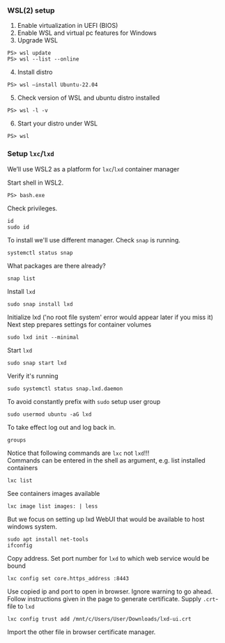 ### WSL(2) setup

1. Enable virtualization in UEFI (BIOS)  
2. Enable WSL and virtual pc features for Windows  
3. Upgrade WSL

```console
PS> wsl update
PS> wsl --list --online 
```
4. Install distro  
```console
PS> wsl –install Ubuntu-22.04  
```
5. Check version of WSL and ubuntu distro installed
```console
PS> wsl -l -v
```
6. Start your distro under WSL  
```console
PS> wsl
```

### Setup `lxc`/`lxd` 

We’ll use WSL2 as a platform for `lxc`/`lxd` container manager

Start shell in WSL2.  
```console
PS> bash.exe
```
Check privileges.  
```console
id  
sudo id  
```
To install we'll use different manager. Check `snap` is running.
```console
systemctl status snap 
```
What packages are there already?
```console
snap list
```
Install `lxd`
```console
sudo snap install lxd  
```
Initialize lxd ('no root file system' error would appear later if you miss it)  
Next step prepares settings for container volumes
```console
sudo lxd init --minimal
```
Start `lxd`
```console
sudo snap start lxd
```
Verify it's running
```console
sudo systemctl status snap.lxd.daemon
```
To avoid constantly prefix with `sudo` setup user group
```console
sudo usermod ubuntu -aG lxd
```
To take effect log out and log back in.
```console
groups
```
Notice that following commands are `lxc` not `lxd`\!\!\!  
Commands can be entered in the shell as argument, e.g. list installed containers
```console
lxc list
```
See containers images available
```console
lxc image list images: | less
```
But we focus on setting up lxd WebUI that would be available to host windows system. 
```console
sudo apt install net-tools 
ifconfig
```
Copy address. Set port number for `lxd` to which web service would be bound
```console
lxc config set core.https_address :8443
```
Use copied ip and port to open in browser. Ignore warning to go ahead. Follow instructions given in the page to generate certificate. Supply `.crt`-file to `lxd`
```console
lxc config trust add /mnt/c/Users/User/Downloads/lxd-ui.crt 
```
Import the other file in browser certificate manager.


